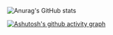 ![Anurag's GitHub stats](https://github-readme-stats.vercel.app/api?username=JoyinJoester&show_icons=true&theme=radical)
                
[![Ashutosh's github activity graph](https://github-readme-activity-graph.vercel.app/graph?username=Ashutosh00710)](https://github.com/ashutosh00710/github-readme-activity-graph)

